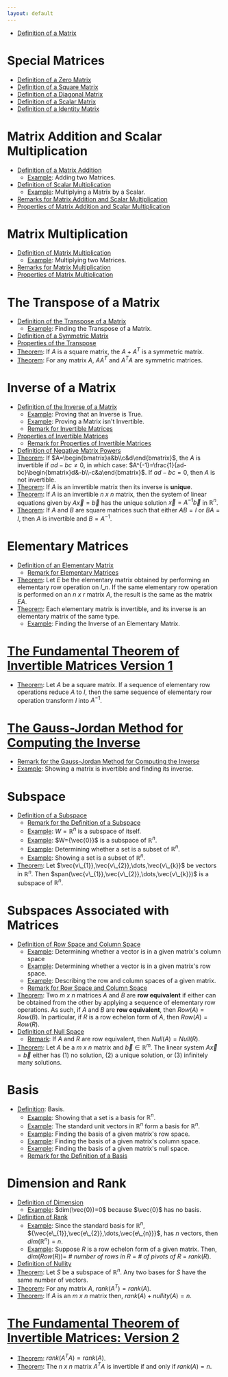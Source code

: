 ```yaml
---
layout: default
---
```


* [Definition of a Matrix](3.1%20Matrix%20Operations.html#definition-definition-of-a-matrix)

# Special Matrices

* [Definition of a Zero Matrix](3.1%20Matrix%20Operations.html#definition-zero-matrix)
* [Definition of a Square Matrix](3.1%20Matrix%20Operations.html#definition-square-matrix)
* [Definition of a Diagonal Matrix](3.1%20Matrix%20Operations.html#definition-diagonal-matrix)
* [Definition of a Scalar Matrix](3.1%20Matrix%20Operations.html#definition-scalar-matrix)
* [Definition of a Identity Matrix](3.1%20Matrix%20Operations.html#definition-identity-matrix)

# Matrix Addition and Scalar Multiplication

* [Definition of a Matrix Addition](3.1%20Matrix%20Operations.html#definition-matrix-addition)
  * [Example](3.1%20Matrix%20Operations.html#example): Adding two Matrices.
* [Definition of Scalar Multiplication](3.1%20Matrix%20Operations.html#definition-scalar-multiplication)
  * [Example](3.1%20Matrix%20Operations.html#example-scalar-matrix): Multiplying a Matrix by a Scalar.
* [Remarks for Matrix Addition and Scalar Multiplication](3.1%20Matrix%20Operations.html#remark-matrix-addition-and-scalar-multiplication) 
* [Properties of Matrix Addition and Scalar Multiplication](3.2%20Matrix%20Algebra.html#theorem-algebraic-properties-of-matrix-addition-and-scalar-multiplication)

# Matrix Multiplication

* [Definition of Matrix Multiplication](3.1%20Matrix%20Operations.html#definition-matrix-multiplication)
  * [Example](3.1%20Matrix%20Operations.html#example-multiplying-two-matrices): Multiplying two Matrices.
* [Remarks for Matrix Multiplication](3.1%20Matrix%20Operations.html#remark-matrix-multiplication)
* [Properties of Matrix Multiplication](3.2%20Matrix%20Algebra.html#theorem-properties-of-matrix-multiplication)

# The Transpose of a Matrix

* [Definition of the Transpose of a Matrix](3.1%20Matrix%20Operations.html#definition-transpose-of-a-matrix)
  * [Example](3.1%20Matrix%20Operations.html#example-finding-the-transpose): Finding the Transpose of a Matrix.
* [Definition of a Symmetric Matrix](3.1%20Matrix%20Operations.html#definition-symmetric-matrix)
* [Properties of the Transpose](3.2%20Matrix%20Algebra.html#theorem-properties-of-the-transpose)
* [Theorem](3.2%20Matrix%20Algebra.html#theorem-transpose-and-symmetric): If $A$ is a square matrix, the $A+A^{T}$ is a symmetric matrix.
* [Theorem](3.2%20Matrix%20Algebra.html#theorem-transpose-and-symmetric): For any matrix $A$, $AA^{T}$ and $A^{T}A$ are symmetric matrices.

# Inverse of a Matrix

* [Definition of the Inverse of a Matrix](3.3%20The%20Inverse%20of%20a%20Matrix.html#definition-invertible-matrix)
  * [Example](3.3%20The%20Inverse%20of%20a%20Matrix.html#example-proving-an-inverse-is-true): Proving that an Inverse is True.
  * [Example](3.3%20The%20Inverse%20of%20a%20Matrix.html#example-proving-a-matrix-is-not-invertible): Proving a Matrix isn't Invertible.
  * [Remark for Invertible Matrices](3.3%20The%20Inverse%20of%20a%20Matrix.html#remark-matrix-multiplication-and-inverses)
* [Properties of Invertible Matrices](3.3%20The%20Inverse%20of%20a%20Matrix.html#theorem-properties-of-invertible-matrices)
  * [Remark for Properties of Invertible Matrices](3.3%20The%20Inverse%20of%20a%20Matrix.html#remark-properties-of-invertible-matrices)
* [Definition of Negative Matrix Powers](3.3%20The%20Inverse%20of%20a%20Matrix.html#definition-invertible-matrices-and-powers)
* [Theorem](3.3%20The%20Inverse%20of%20a%20Matrix.html#theorem-inverse-of-2-x-2-matrices): If $A=\begin{bmatrix}a&b\\c&d\end{bmatrix}$, the $A$ is invertible if $ad-bc\neq0$, in which case: $A^{-1}=\frac{1}{ad-bc}\begin{bmatrix}d&-b\\-c&a\end{bmatrix}$. If $ad-bc=0$, then $A$ is not invertible.
* [Theorem](3.3%20The%20Inverse%20of%20a%20Matrix.html#theorem-inverses-and-unique-solutions): If $A$ is an invertible matrix then its inverse is **unique**.
* [Theorem](3.3%20The%20Inverse%20of%20a%20Matrix.html#theorem-invertible-matrices-and-systems-of-linear-equations): If $A$ is an invertible *n x n* matrix, then the system of linear equations given by $A\vec{x}=\vec{b}$ has the unique solution $\vec{x}=A^{-1}\vec{b}$ in $\mathbb{R}^{n}$.
* [Theorem](3.3%20The%20Inverse%20of%20a%20Matrix.html#theorem-invertible-matrix-theorem): If $A$ and $B$ are square matrices such that either $AB=I$ or $BA=I$, then $A$ is invertible and $B=A^{-1}$.

# Elementary Matrices

* [Definition of an Elementary Matrix](3.3%20The%20Inverse%20of%20a%20Matrix.html#definition-elementary-matrix)
  * [Remark for Elementary Matrices](3.3%20The%20Inverse%20of%20a%20Matrix.html#remark-elementary-matrix)
* [Theorem](3.3%20The%20Inverse%20of%20a%20Matrix.html#theorem-elementary-matrices-and-elementary-row-operations): Let $E$ be the elementary matrix obtained by performing an elementary row operation on $I\_{n}$. If the same elementary row operation is performed on an *n x r* matrix $A$, the result is the same as the matrix $EA$.
* [Theorem](3.3%20The%20Inverse%20of%20a%20Matrix.html#theorem-invertibility-of-elementary-matrices): Each elementary matrix is invertible, and its inverse is an elementary matrix of the same type.
  * [Example](3.3%20The%20Inverse%20of%20a%20Matrix.html#example-invertibility-of-elementary-matrices): Finding the Inverse of an Elementary Matrix.

# [The Fundamental Theorem of Invertible Matrices Version 1](3.3%20The%20Inverse%20of%20a%20Matrix.html#theorem-the-fundamental-theorem-of-invertible-matrices-version-1)

* [Theorem](3.3%20The%20Inverse%20of%20a%20Matrix.html#theorem-inverse-and-elementary-matrices): Let $A$ be a square matrix. If a sequence of elementary row operations reduce $A$ to $I$, then the same sequence of elementary row operation transform $I$ into $A^{-1}$.

# [The Gauss-Jordan Method for Computing the Inverse](3.3%20The%20Inverse%20of%20a%20Matrix.html#the-gauss-jordan-method-for-computing-the-inverse)

* [Remark for the Gauss-Jordan Method for Computing the Inverse](3.3%20The%20Inverse%20of%20a%20Matrix.html#the-gauss-jordan-method-for-computing-the-inverse-remark-the-gauss-jordan-method-for-computing-the-inverse)
* [Example](3.3%20The%20Inverse%20of%20a%20Matrix.html#example-the-gauss-jordan-method-for-computing-the-inverse): Showing a matrix is invertible and finding its inverse.

# Subspace

* [Definition of a Subspace](3.5%20Subspaces,%20Basis,%20Dimension,%20and%20Rank.html#definition-subspace)
  * [Remark for the Definition of a Subspace](3.5%20Subspaces,%20Basis,%20Dimension,%20and%20Rank.html#remark-subspace)
  * [Example](3.5%20Subspaces,%20Basis,%20Dimension,%20and%20Rank.html#example-subspace-of-itself): $W=\mathbb{R}^{n}$ is a subspace of itself.
  * [Example](3.5%20Subspaces,%20Basis,%20Dimension,%20and%20Rank.html#example-zero-vector-and-subspaces): $W={\vec{0}}$ is a subspace of $\mathbb{R}^{n}$.
  * [Example](3.5%20Subspaces,%20Basis,%20Dimension,%20and%20Rank.html#example-determining-whether-a-set-is-a-subspace): Determining whether a set is a subset of $\mathbb{R}^{n}$.
  * [Example](3.5%20Subspaces,%20Basis,%20Dimension,%20and%20Rank.html#example-showing-a-set-is-a-subspace): Showing a set is a subset of $\mathbb{R}^{n}$.
* [Theorem](3.5%20Subspaces,%20Basis,%20Dimension,%20and%20Rank.html#theorem-span-and-subspace): Let $\vec{v\_{1}},\vec{v\_{2}},\dots,\vec{v\_{k}}$ be vectors in $\mathbb{R}^{n}$. Then $span(\vec{v\_{1}},\vec{v\_{2}},\dots,\vec{v\_{k}})$ is a subspace of $\mathbb{R}^{n}$. 

# Subspaces Associated with Matrices

* [Definition of Row Space and Column Space](3.5%20Subspaces,%20Basis,%20Dimension,%20and%20Rank.html#definition-row-space-and-column-space)
  * [Example](3.5%20Subspaces,%20Basis,%20Dimension,%20and%20Rank.html#example-row-space-and-column-space): Determining whether a vector is in a given matrix's column space
  * [Example](3.5%20Subspaces,%20Basis,%20Dimension,%20and%20Rank.html#example-row-space-and-column-space): Determining whether a vector is in a given matrix's row space.
  * [Example](3.5%20Subspaces,%20Basis,%20Dimension,%20and%20Rank.html#example-row-space-and-column-space): Describing the row and column spaces of a given matrix.
  * [Remark for Row Space and Column Space](3.5%20Subspaces,%20Basis,%20Dimension,%20and%20Rank.html#remark-row-space-and-column-space)
* [Theorem](3.5%20Subspaces,%20Basis,%20Dimension,%20and%20Rank.html#theorem-row-equivalence): Two *m x n* matrices $A$ and $B$ are **row equivalent** if either can be obtained from the other by applying a sequence of elementary row operations. As such, if $A$ and $B$ are **row equivalent**, then $Row(A)=Row(B)$. In particular, if $R$ is a row echelon form of $A$, then $Row(A)=Row(R)$.
* [Definition of Null Space](3.5%20Subspaces,%20Basis,%20Dimension,%20and%20Rank.html#definition-null-space)
  * [Remark](3.5%20Subspaces,%20Basis,%20Dimension,%20and%20Rank.html#remark-null-space): If $A$ and $R$ are row equivalent, then $Null(A)=Null(R)$. 
* [Theorem](3.5%20Subspaces,%20Basis,%20Dimension,%20and%20Rank.html#theorem-solutions-to-a-vec-x-vec-b): Let $A$ be a *m x n* matrix and $\vec{b}\in\mathbb{R}^{m}$. The linear system $A\vec{x}=\vec{b}$ either has (1) no solution, (2) a unique solution, or (3) infinitely many solutions. 

# Basis

* [Definition](3.5%20Subspaces,%20Basis,%20Dimension,%20and%20Rank.html#definition-basis): Basis.
  * [Example](3.5%20Subspaces,%20Basis,%20Dimension,%20and%20Rank.html#example-showing-a-set-is-a-basis): Showing that a set is a basis for $\mathbb{R}^{n}$.
  * [Example](3.5%20Subspaces,%20Basis,%20Dimension,%20and%20Rank.html#example-bases-and-standard-unit-vectors): The standard unit vectors in $\mathbb{R}^{n}$ form a basis for $\mathbb{R}^{n}$.
  * [Example](3.5%20Subspaces,%20Basis,%20Dimension,%20and%20Rank.html#example-find-a-row-space-s-basis): Finding the basis of a given matrix's row space.
  * [Example](3.5%20Subspaces,%20Basis,%20Dimension,%20and%20Rank.html#example-find-a-column-space-s-basis): Finding the basis of a given matrix's column space.
  * [Example](3.5%20Subspaces,%20Basis,%20Dimension,%20and%20Rank.html#example-find-a-null-space-s-basis): Finding the basis of a given matrix's null space.
  * [Remark for the Definition of a Basis](3.5%20Subspaces,%20Basis,%20Dimension,%20and%20Rank.html#remark-basis) 

# Dimension and Rank

* [Definition of Dimension](3.5%20Subspaces,%20Basis,%20Dimension,%20and%20Rank.html#definition-dimension)
  * [Example](3.5%20Subspaces,%20Basis,%20Dimension,%20and%20Rank.html#example-dim-vec-0-0-because-vec-0-has-no-basis):  $dim(\vec{0})=0$ because $\vec{0}$ has no basis.
* [Definition of Rank](3.5%20Subspaces,%20Basis,%20Dimension,%20and%20Rank.html#definition-rank)
  * [Example](3.5%20Subspaces,%20Basis,%20Dimension,%20and%20Rank.html#example-1): Since the standard basis for $\mathbb{R}^{n}$, ${\vec{e\_{1}},\vec{e\_{2}},\dots,\vec{e\_{n}}}$, has $n$ vectors, then $dim(\mathbb{R}^{n})=n$.
  * [Example](3.5%20Subspaces,%20Basis,%20Dimension,%20and%20Rank.html#example-2): Suppose $R$ is a row echelon form of a given matrix. Then, $dim(Row(R))=$ *\# number of rows in R* $=$ *\# of pivots of R* $=$ $rank(R)$.
* [Definition of Nullity](3.5%20Subspaces,%20Basis,%20Dimension,%20and%20Rank.html#definition-nullity)
* [Theorem](3.5%20Subspaces,%20Basis,%20Dimension,%20and%20Rank.html#theorem-the-basis-theorem): Let $S$ be a subspace of $\mathbb{R}^{n}$. Any two bases for $S$ have the same number of vectors.
* [Theorem](3.5%20Subspaces,%20Basis,%20Dimension,%20and%20Rank.html#theorem-rank-and-transpose-equivalency): For any matrix $A$, $rank(A^{T})=rank(A)$.
* [Theorem](3.5%20Subspaces,%20Basis,%20Dimension,%20and%20Rank.html#theorem-rank-nullity-theorem): If $A$ is an *m x n* matrix then, $rank(A)+nullity(A)=n$.

# [The Fundamental Theorem of Invertible Matrices: Version 2](3.5%20Subspaces,%20Basis,%20Dimension,%20and%20Rank.html#theorem-the-fundamental-theorem-of-invertible-matrices-version-2)

* [Theorem](3.5%20Subspaces,%20Basis,%20Dimension,%20and%20Rank.html#theorem-rank-and-transpose): $rank(A^{T}A)=rank(A)$.
* [Theorem](3.5%20Subspaces,%20Basis,%20Dimension,%20and%20Rank.html#theorem-rank-and-transpose): The *n x n* matrix $A^{T}A$ is invertible if and only if $rank(A)=n$.
